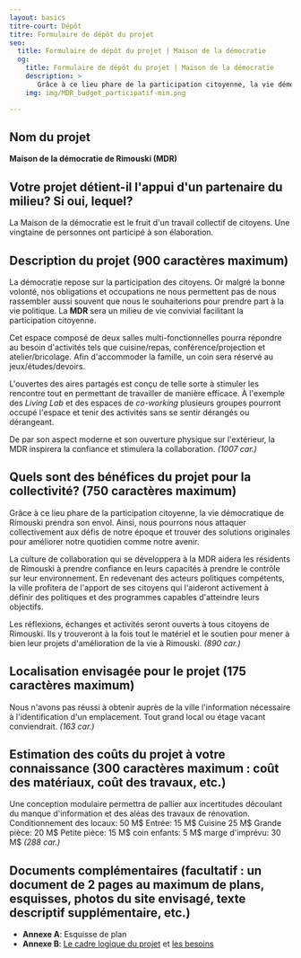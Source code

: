 ```yaml
---
layout: basics
titre-court: Dépôt
titre: Formulaire de dépôt du projet
seo:
  title: Formulaire de dépôt du projet | Maison de la démocratie
  og:
    title: Formulaire de dépôt du projet | Maison de la démocratie
    description: >
       Grâce à ce lieu phare de la participation citoyenne, la vie démocratique de Rimouski prendra son envol. Ainsi, nous pourrons nous attaquer collectivement aux défis de notre époque et trouver des solutions originales pour améliorer notre quotidien comme notre avenir.
    img: img/MDR_budget_participatif-min.png

---
```


## Nom du projet

**Maison de la démocratie de Rimouski (MDR)**

## Votre projet détient-il l'appui d'un partenaire du milieu? Si oui, lequel?

La Maison de la démocratie est le fruit d'un travail collectif de citoyens. Une vingtaine de personnes ont participé à son élaboration.

## Description du projet (900 caractères maximum)

La démocratie repose sur la participation des citoyens. Or malgré la bonne volonté, nos obligations et occupations ne nous permettent pas de nous rassembler aussi souvent que nous le souhaiterions pour prendre part à la vie politique. La **MDR** sera un milieu de vie convivial facilitant la participation citoyenne.

Cet espace composé de deux salles multi-fonctionnelles pourra répondre au besoin d'activités tels que cuisine/repas, conférence/projection et atelier/bricolage. Afin d'accommoder la famille, un coin sera réservé au jeux/études/devoirs.

L'ouvertes des aires partagés est conçu de telle sorte à stimuler les rencontre tout en permettant de travailler de manière efficace. À l'exemple des *Living Lab* et des espaces de *co-working* plusieurs groupes pourront occupé l'espace et tenir des activités sans se sentir dérangés ou dérangeant.

De par son aspect moderne et son ouverture physique sur l'extérieur, la MDR inspirera la confiance et stimulera la collaboration. *(1007 car.)*

## Quels sont des bénéfices du projet pour la collectivité? (750 caractères maximum)

Grâce à ce lieu phare de la participation citoyenne, la vie démocratique de Rimouski prendra son envol. Ainsi, nous pourrons nous attaquer collectivement aux défis de notre époque et trouver des solutions originales pour améliorer notre quotidien comme notre avenir.

La culture de collaboration qui se développera à la MDR aidera les résidents de Rimouski à prendre confiance en leurs capacités à prendre le contrôle sur leur environnement. En redevenant des acteurs politiques compétents, la ville profitera de l'apport de ses citoyens qui l'aideront activement à définir des politiques et des programmes capables d'atteindre leurs objectifs.

Les réflexions, échanges et activités seront ouverts à tous citoyens de Rimouski. Ils y trouveront à la fois tout le matériel et le soutien pour mener à bien leur projets d'amélioration de la vie à Rimouski. *(890 car.)*


## Localisation envisagée pour le projet (175 caractères maximum)

  Nous n'avons pas réussi à obtenir auprès de la ville l'information nécessaire à l'identification d'un emplacement. Tout grand local ou étage vacant conviendrait.  *(163 car.)*


## Estimation des coûts du projet à votre connaissance (300 caractères maximum : coût des matériaux, coût des travaux, etc.)

Une conception modulaire permettra de pallier aux incertitudes découlant du manque d'information et des aléas des travaux de rénovation.
Conditionnement des locaux: 50 M$
Entrée: 15 M$
Cuisine 25 M$
Grande pièce: 20 M$
Petite pièce: 15 M$
coin enfants: 5 M$
marge d'imprévu: 30 M$ *(288 car.)*


## Documents complémentaires (facultatif : un document de 2 pages au maximum de plans, esquisses, photos du site envisagé, texte descriptif supplémentaire, etc.)

  - **Annexe A**: Esquisse de plan
  - **Annexe B**: [Le cadre logique du projet]({{site.url}}{{site.baseurl}}/img/cadre_logique.jpg) et [les besoins]({{site.url}}{{site.baseurl}}/img/besoins.jpg)
